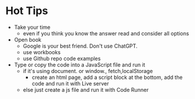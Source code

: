 # Hot Tips

- Take your time
  - even if you think you know the answer read and consider all options
- Open book
  - Google is your best friend. Don't use ChatGPT.
  - use workbooks
  - use Github repo code examples
- Type or copy the code into a JavaScript file and run it
  - if it's using document. or window., fetch,localStorage
    - create an html page, add a script block at the bottom, add the code and run it with Live server
  - else just create a js file and run it with Code Runner

